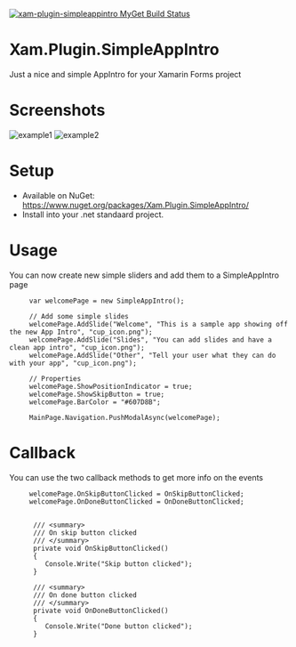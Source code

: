 [![xam-plugin-simpleappintro MyGet Build Status](https://www.myget.org/BuildSource/Badge/xam-plugin-simpleappintro?identifier=bb7ae114-8bb3-4aa8-90f6-371fe9287f79)](https://www.myget.org/)

# Xam.Plugin.SimpleAppIntro
Just a nice and simple AppIntro for your Xamarin Forms project 


# Screenshots
![example1](https://raw.githubusercontent.com/galadril/Xam.Plugin.SimpleAppIntro/master/1.png) ![example2](https://raw.githubusercontent.com/galadril/Xam.Plugin.SimpleAppIntro/master/2.png)


# Setup
* Available on NuGet: https://www.nuget.org/packages/Xam.Plugin.SimpleAppIntro/ 
* Install into your .net standaard project. 


# Usage
You can now create new simple sliders and add them to a SimpleAppIntro page 

```
     var welcomePage = new SimpleAppIntro();

     // Add some simple slides
     welcomePage.AddSlide("Welcome", "This is a sample app showing off the new App Intro", "cup_icon.png");
     welcomePage.AddSlide("Slides", "You can add slides and have a clean app intro", "cup_icon.png");
     welcomePage.AddSlide("Other", "Tell your user what they can do with your app", "cup_icon.png");

     // Properties
     welcomePage.ShowPositionIndicator = true;
     welcomePage.ShowSkipButton = true;
     welcomePage.BarColor = "#607D8B";

     MainPage.Navigation.PushModalAsync(welcomePage);
```


# Callback 
You can use the two callback methods to get more info on the events 

```
     welcomePage.OnSkipButtonClicked = OnSkipButtonClicked;
     welcomePage.OnDoneButtonClicked = OnDoneButtonClicked;
	  

      /// <summary>
      /// On skip button clicked
      /// </summary>
      private void OnSkipButtonClicked()
      {
         Console.Write("Skip button clicked");
      }

      /// <summary>
      /// On done button clicked
      /// </summary>
      private void OnDoneButtonClicked()
      {
         Console.Write("Done button clicked");
      }
```

